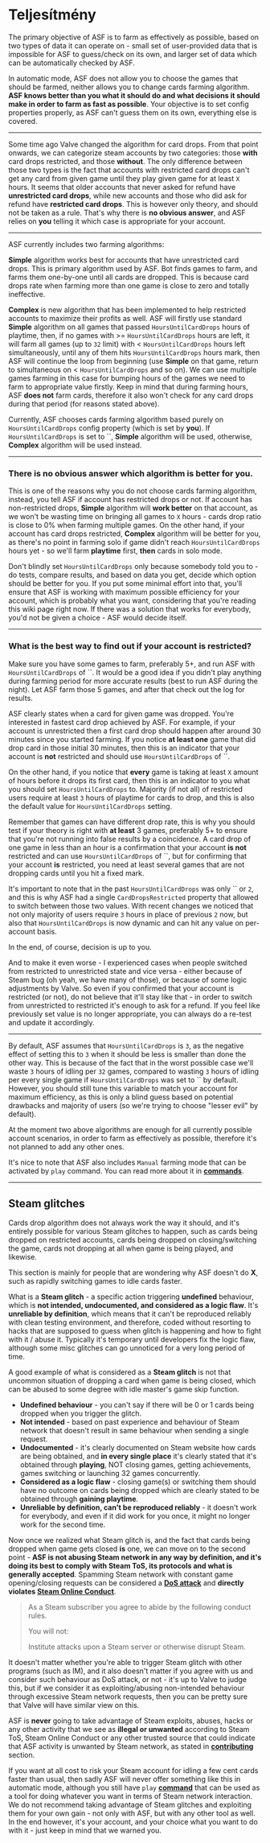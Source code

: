 # Teljesítmény

The primary objective of ASF is to farm as effectively as possible, based on two types of data it can operate on - small set of user-provided data that is impossible for ASF to guess/check on its own, and larger set of data which can be automatically checked by ASF.

In automatic mode, ASF does not allow you to choose the games that should be farmed, neither allows you to change cards farming algorithm. **ASF knows better than you what it should do and what decisions it should make in order to farm as fast as possible**. Your objective is to set config properties properly, as ASF can't guess them on its own, everything else is covered.

* * *

Some time ago Valve changed the algorithm for card drops. From that point onwards, we can categorize steam accounts by two categories: those **with** card drops restricted, and those **without**. The only difference between those two types is the fact that accounts with restricted card drops can't get any card from given game until they play given game for at least `X` hours. It seems that older accounts that never asked for refund have **unrestricted card drops**, while new accounts and those who did ask for refund have **restricted card drops**. This is however only theory, and should not be taken as a rule. That's why there is **no obvious answer**, and ASF relies on **you** telling it which case is appropriate for your account.

* * *

ASF currently includes two farming algorithms:

**Simple** algorithm works best for accounts that have unrestricted card drops. This is primary algorithm used by ASF. Bot finds games to farm, and farms them one-by-one until all cards are dropped. This is because card drops rate when farming more than one game is close to zero and totally ineffective.

**Complex** is new algorithm that has been implemented to help restricted accounts to maximize their profits as well. ASF will firstly use standard **Simple** algorithm on all games that passed `HoursUntilCardDrops` hours of playtime, then, if no games with >= `HoursUntilCardDrops` hours are left, it will farm all games (up to `32` limit) with < `HoursUntilCardDrops` hours left simultaneously, until any of them hits `HoursUntilCardDrops` hours mark, then ASF will continue the loop from beginning (use **Simple** on that game, return to simultaneous on < `HoursUntilCardDrops` and so on). We can use multiple games farming in this case for bumping hours of the games we need to farm to appropriate value firstly. Keep in mind that during farming hours, ASF **does not** farm cards, therefore it also won't check for any card drops during that period (for reasons stated above).

Currently, ASF chooses cards farming algorithm based purely on `HoursUntilCardDrops` config property (which is set by **you**). If `HoursUntilCardDrops` is set to ``, **Simple** algorithm will be used, otherwise, **Complex** algorithm will be used instead.

* * *

### **There is no obvious answer which algorithm is better for you**.

This is one of the reasons why you do not choose cards farming algorithm, instead, you tell ASF if account has restricted drops or not. If account has non-restricted drops, **Simple** algorithm will **work better** on that account, as we won't be wasting time on bringing all games to `X` hours - cards drop ratio is close to 0% when farming multiple games. On the other hand, if your account has card drops restricted, **Complex** algorithm will be better for you, as there's no point in farming solo if game didn't reach `HoursUntilCardDrops` hours yet - so we'll farm **playtime** first, **then** cards in solo mode.

Don't blindly set `HoursUntilCardDrops` only because somebody told you to - do tests, compare results, and based on data you get, decide which option should be better for you. If you put some minimal effort into that, you'll ensure that ASF is working with maximum possible efficiency for your account, which is probably what you want, considering that you're reading this wiki page right now. If there was a solution that works for everybody, you'd not be given a choice - ASF would decide itself.

* * *

### What is the best way to find out if your account is restricted?

Make sure you have some games to farm, preferably 5+, and run ASF with `HoursUntilCardDrops` of ``. It would be a good idea if you didn't play anything during farming period for more accurate results (best to run ASF during the night). Let ASF farm those 5 games, and after that check out the log for results.

ASF clearly states when a card for given game was dropped. You're interested in fastest card drop achieved by ASF. For example, if your account is unrestricted then a first card drop should happen after around 30 minutes since you started farming. If you notice **at least one** game that did drop card in those initial 30 minutes, then this is an indicator that your account is **not** restricted and should use `HoursUntilCardDrops` of ``.

On the other hand, if you notice that **every** game is taking at least `X` amount of hours before it drops its first card, then this is an indicator to you what you should set `HoursUntilCardDrops` to. Majority (if not all) of restricted users require at least `3` hours of playtime for cards to drop, and this is also the default value for `HoursUntilCardDrops` setting.

Remember that games can have different drop rate, this is why you should test if your theory is right with **at least** 3 games, preferably 5+ to ensure that you're not running into false results by a coincidence. A card drop of one game in less than an hour is a confirmation that your account **is not** restricted and can use `HoursUntilCardDrops` of ``, but for confirming that your account **is** restricted, you need at least several games that are not dropping cards until you hit a fixed mark.

It's important to note that in the past `HoursUntilCardDrops` was only `` or `2`, and this is why ASF had a single `CardDropsRestricted` property that allowed to switch between those two values. With recent changes we noticed that not only majority of users require `3` hours in place of previous `2` now, but also that `HoursUntilCardDrops` is now dynamic and can hit any value on per-account basis.

In the end, of course, decision is up to you.

And to make it even worse - I experienced cases when people switched from restricted to unrestricted state and vice versa - either because of Steam bug (oh yeah, we have many of those), or because of some logic adjustments by Valve. So even if you confirmed that your account is restricted (or not), do not believe that it'll stay like that - in order to switch from unrestricted to restricted it's enough to ask for a refund. If you feel like previously set value is no longer appropriate, you can always do a re-test and update it accordingly.

* * *

By default, ASF assumes that `HoursUntilCardDrops` is `3`, as the negative effect of setting this to `3` when it should be less is smaller than done the other way. This is because of the fact that in the worst possible case we'll waste `3` hours of idling per `32` games, compared to wasting `3` hours of idling per every single game if `HoursUntilCardDrops` was set to `` by default. However, you should still tune this variable to match your account for maximum efficiency, as this is only a blind guess based on potential drawbacks and majority of users (so we're trying to choose "lesser evil" by default).

At the moment two above algorithms are enough for all currently possible account scenarios, in order to farm as effectively as possible, therefore it's not planned to add any other ones.

It's nice to note that ASF also includes `Manual` farming mode that can be activated by `play` command. You can read more about it in **[commands](https://github.com/JustArchi/ArchiSteamFarm/wiki/Commands)**.

* * *

## Steam glitches

Cards drop algorithm does not always work the way it should, and it's entirely possible for various Steam glitches to happen, such as cards being dropped on restricted accounts, cards being dropped on closing/switching the game, cards not dropping at all when game is being played, and likewise.

This section is mainly for people that are wondering why ASF doesn't do **X**, such as rapidly switching games to idle cards faster.

What is a **Steam glitch** - a specific action triggering **undefined** behaviour, which is **not intended, undocumented, and considered as a logic flaw**. It's **unreliable by definition**, which means that it can't be reproduced reliably with clean testing environment, and therefore, coded without resorting to hacks that are supposed to guess when glitch is happening and how to fight with it / abuse it. Typically it's temporary until developers fix the logic flaw, although some misc glitches can go unnoticed for a very long period of time.

A good example of what is considered as a **Steam glitch** is not that uncommon situation of dropping a card when game is being closed, which can be abused to some degree with idle master's game skip function.

- **Undefined behaviour** - you can't say if there will be 0 or 1 cards being dropped when you trigger the glitch.
- **Not intended** - based on past experience and behaviour of Steam network that doesn't result in same behaviour when sending a single request.
- **Undocumented** - it's clearly documented on Steam website how cards are being obtained, and **in every single place** it's clearly stated that it's obtained through **playing**, NOT closing games, getting achievements, games switching or launching 32 games concurrently.
- **Considered as a logic flaw** - closing game(s) or switching them should have no outcome on cards being dropped which are clearly stated to be obtained through **gaining playtime**.
- **Unreliable by definition, can't be reproduced reliably** - it doesn't work for everybody, and even if it did work for you once, it might no longer work for the second time.

Now once we realized what Steam glitch is, and the fact that cards being dropped when game gets closed **is** one, we can move on to the second point - **ASF is not abusing Steam network in any way by definition, and it's doing its best to comply with Steam ToS, its protocols and what is generally accepted**. Spamming Steam network with constant game opening/closing requests can be considered a **[DoS attack](https://en.wikipedia.org/wiki/Denial-of-service_attack)** and **directly violates [Steam Online Conduct](https://store.steampowered.com/online_conduct/?l=english)**.

> As a Steam subscriber you agree to abide by the following conduct rules.
> 
> You will not:
> 
> Institute attacks upon a Steam server or otherwise disrupt Steam.

It doesn't matter whether you're able to trigger Steam glitch with other programs (such as IM), and it also doesn't matter if you agree with us and consider such behaviour as DoS attack, or not - it's up to Valve to judge this, but if we consider it as exploiting/abusing non-intended behaviour through excessive Steam network requests, then you can be pretty sure that Valve will have similar view on this.

ASF is **never** going to take advantage of Steam exploits, abuses, hacks or any other activity that we see as **illegal or unwanted** according to Steam ToS, Steam Online Conduct or any other trusted source that could indicate that ASF activity is unwanted by Steam network, as stated in **[contributing](https://github.com/JustArchi/ArchiSteamFarm/blob/master/.github/CONTRIBUTING.md)** section.

If you want at all cost to risk your Steam account for idling a few cent cards faster than usual, then sadly ASF will never offer something like this in automatic mode, although you still have `play` **[command](https://github.com/JustArchi/ArchiSteamFarm/wiki/Commands)** that can be used as a tool for doing whatever you want in terms of Steam network interaction. We do not recommend taking advantage of Steam glitches and exploiting them for your own gain - not only with ASF, but with any other tool as well. In the end however, it's your account, and your choice what you want to do with it - just keep in mind that we warned you.